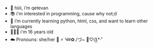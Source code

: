 - 🌷 hiiii, i’m qetevan
- 📚 i'm interested in programming, cause why not;d
- 💞️ i’m currently learning python, html, css, and want to learn other languages
- 🧝🏻‍♀️ i'm 16 years old
- ☁️ Pronouns: she/her 🤍
  ⚡
༄༅✿./づ~ 🍓♡༊*·˚

